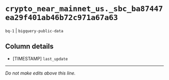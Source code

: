 # `crypto_near_mainnet_us._sbc_ba87447ea29f401ab46b72c971a67a63`
`bq-1` | `bigquery-public-data`

## Column details
* [TIMESTAMP] `last_update`

-------------------------------------------------------------------------------
*Do not make edits above this line.*
